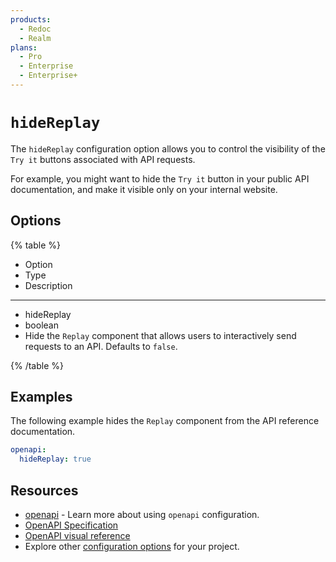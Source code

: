 ```yaml
---
products:
  - Redoc
  - Realm
plans:
  - Pro
  - Enterprise
  - Enterprise+
---
```

# `hideReplay`


The `hideReplay` configuration option allows you to control the visibility of the `Try it` buttons associated with API requests.

For example, you might want to hide the `Try it` button in your public API documentation, and make it visible only on your internal website.

## Options

{% table %}

* Option
* Type
* Description

---

* hideReplay
* boolean
* Hide the `Replay` component that allows users to interactively send requests to an API. Defaults to `false`.

{% /table %}

## Examples

The following example hides the `Replay` component from the API reference documentation.

```yaml {% title="redocly.yaml" %}
openapi:
  hideReplay: true
```

## Resources

- [openapi](./index.md) - Learn more about using `openapi` configuration.
- [OpenAPI Specification](https://spec.openapis.org/oas/latest.html)
- [OpenAPI visual reference](https://redocly.com/learn/openapi/openapi-visual-reference)
- Explore other [configuration options](../index.md) for your project.
